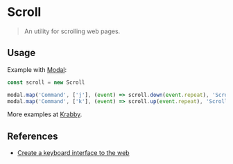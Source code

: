 # Scroll

> An utility for scrolling web pages.

## Usage

Example with [Modal]:

``` javascript
const scroll = new Scroll

modal.map('Command', ['j'], (event) => scroll.down(event.repeat), 'Scroll down')
modal.map('Command', ['k'], (event) => scroll.up(event.repeat), 'Scroll up')
```

More examples at [Krabby].

## References

- [Create a keyboard interface to the web]

[Krabby]: https://krabby.netlify.com
[Modal]: https://github.com/alexherbo2/modal.js
[Create a keyboard interface to the web]: https://alexherbo2.github.io/blog/chrome/create-a-keyboard-interface-to-the-web/
